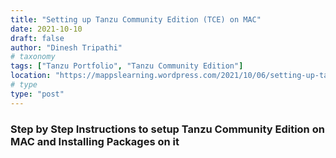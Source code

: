 ```yaml
---
title: "Setting up Tanzu Community Edition (TCE) on MAC"
date: 2021-10-10
draft: false
author: "Dinesh Tripathi"
# taxonomy
tags: ["Tanzu Portfolio", "Tanzu Community Edition"]
location: "https://mappslearning.wordpress.com/2021/10/06/setting-up-tanzu-community-edition-tce-on-a-mac/"
# type
type: "post"
---
```


### Step by Step Instructions to setup Tanzu Community Edition on MAC and Installing Packages on it
